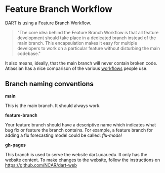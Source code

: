 # Feature Branch Workflow

DART is using a Feature Branch Workflow. 

>"The core idea behind the
>Feature Branch Workflow is that all feature development should take
>place in a dedicated branch instead of the main branch. This
>encapsulation makes it easy for multiple developers to work on a
>particular feature without disturbing the main codebase."

It also means, ideally, that the main branch will never contain broken code.
Atlassian has a nice comparison of the various
[workflows](https://www.atlassian.com/git/tutorials/comparing-workflows)
people use.

## Branch naming conventions

**main**

This is the main branch. It should always work.

**feature-branch**

Your feature branch should have a descriptive name which indicates
what bug fix or feature the branch contains. For example, a feature
branch for adding a flu forecasting model could be called:
*flu-model*

**gh-pages**

This branch is used to serve the website dart.ucar.edu. It only has
the website content. To make changes to the website, follow the
instructions on <https://github.com/NCAR/dart-web>
